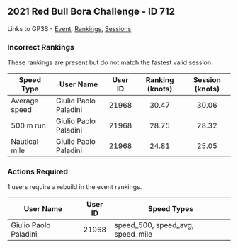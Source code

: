 ## 2021 Red Bull Bora Challenge - ID 712

Links to GP3S - [Event](https://www.gps-speedsurfing.com/default.aspx?mnu=event&val=712), [Rankings](https://www.gps-speedsurfing.com/default.aspx?mnu=eventranking&val=712), [Sessions](https://www.gps-speedsurfing.com/default.aspx?mnu=eventsessions&val=712)

### Incorrect Rankings

These rankings are present but do not match the fastest valid session.

| Speed Type | User Name | User ID | Ranking (knots) | Session (knots) |
| ---------- | --------- | :-----: | :-------------: | :-------------: |
| Average speed | Giulio Paolo Paladini | 21968 | 30.47 | 30.06 |
| 500 m run | Giulio Paolo Paladini | 21968 | 28.75 | 28.32 |
| Nautical mile | Giulio Paolo Paladini | 21968 | 24.81 | 25.05 |

### Actions Required

1 users require a rebuild in the event rankings.

| User Name | User ID | Speed Types |
| --------- | :-----: | ----------- |
| Giulio Paolo Paladini | 21968 | speed_500, speed_avg, speed_mile |
